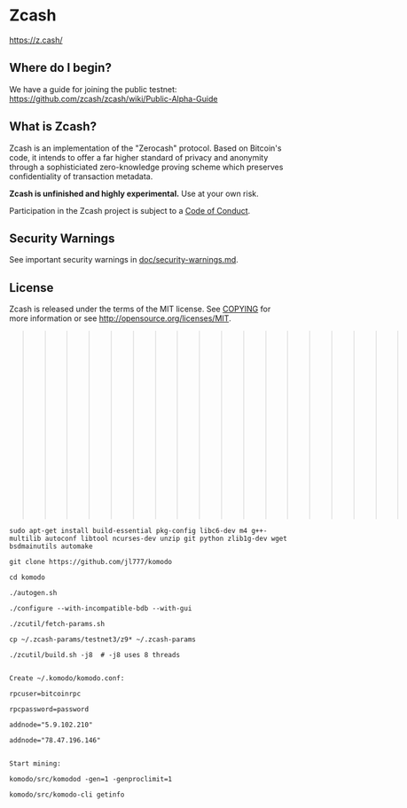 Zcash
=====

https://z.cash/

Where do I begin?
-----------------

We have a guide for joining the public testnet: https://github.com/zcash/zcash/wiki/Public-Alpha-Guide

What is Zcash?
--------------

Zcash is an implementation of the "Zerocash" protocol. Based on Bitcoin's code, it intends to
offer a far higher standard of privacy and anonymity through a sophisticiated zero-knowledge
proving scheme which preserves confidentiality of transaction metadata.

**Zcash is unfinished and highly experimental.** Use at your own risk.

Participation in the Zcash project is subject to a [Code of Conduct](code_of_conduct.md).

Security Warnings
-----------------

See important security warnings in
[doc/security-warnings.md](doc/security-warnings.md).

License
-------

Zcash is released under the terms of the MIT license. See [COPYING](COPYING) for more
information or see http://opensource.org/licenses/MIT.


>>>>>>>>>>>>>>>>>>>> Komodo specific notes:

```
sudo apt-get install build-essential pkg-config libc6-dev m4 g++-multilib autoconf libtool ncurses-dev unzip git python zlib1g-dev wget bsdmainutils automake

git clone https://github.com/jl777/komodo

cd komodo

./autogen.sh

./configure --with-incompatible-bdb --with-gui

./zcutil/fetch-params.sh

cp ~/.zcash-params/testnet3/z9* ~/.zcash-params

./zcutil/build.sh -j8  # -j8 uses 8 threads


Create ~/.komodo/komodo.conf:

rpcuser=bitcoinrpc

rpcpassword=password

addnode="5.9.102.210"

addnode="78.47.196.146"


Start mining:

komodo/src/komodod -gen=1 -genproclimit=1

komodo/src/komodo-cli getinfo
```

